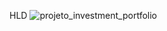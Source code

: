 HLD
![projeto_investment_portfolio](https://github.com/user-attachments/assets/c1cea347-d666-4ec0-9baa-fa191c1766d6)
